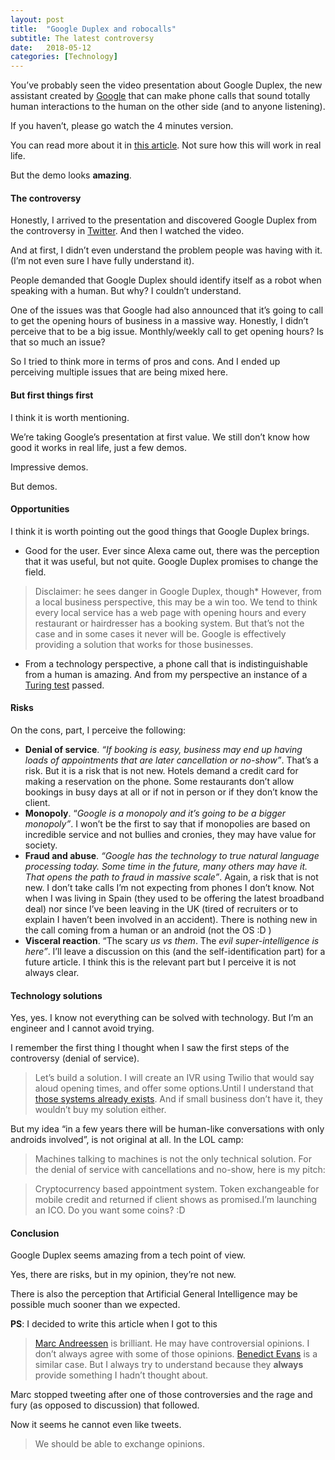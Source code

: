 ```yaml
---
layout:	post
title:	"Google Duplex and robocalls"
subtitle: The latest controversy
date:	2018-05-12
categories: [Technology]
---
```

You’ve probably seen the video presentation about Google Duplex, the new assistant created by [Google](https://hackernoon.com/tagged/google) that can make phone calls that sound totally human interactions to the human on the other side (and to anyone listening).

If you haven’t, please go watch the 4 minutes version.

You can read more about it in [this article](https://ai.googleblog.com/2018/05/duplex-ai-system-for-natural-conversation.html). Not sure how this will work in real life.

But the demo looks **amazing**.

#### The controversy

Honestly, I arrived to the presentation and discovered Google Duplex from the controversy in [Twitter](https://hackernoon.com/tagged/twitter). And then I watched the video.

And at first, I didn’t even understand the problem people was having with it. (I’m not even sure I have fully understand it).

People demanded that Google Duplex should identify itself as a robot when speaking with a human. But why? I couldn’t understand.

One of the issues was that Google had also announced that it’s going to call to get the opening hours of business in a massive way. Honestly, I didn’t perceive that to be a big issue. Monthly/weekly call to get opening hours? Is that so much an issue?

So I tried to think more in terms of pros and cons. And I ended up perceiving multiple issues that are being mixed here.

#### But first things first

I think it is worth mentioning.

We’re taking Google’s presentation at first value. We still don’t know how good it works in real life, just a few demos.

Impressive demos.

But demos.

#### Opportunities

I think it is worth pointing out the good things that Google Duplex brings.

* Good for the user. Ever since Alexa came out, there was the perception that it was useful, but not quite. Google Duplex promises to change the field.

> [](https://twitter.com/benedictevans/status/822961461559324672?lang=en)Disclaimer: he sees danger in Google Duplex, though* However, from a local business perspective, this may be a win too. We tend to think every local service has a web page with opening hours and every restaurant or hairdresser has a booking system. But that’s not the case and in some cases it never will be. Google is effectively providing a solution that works for those businesses.
* From a technology perspective, a phone call that is indistinguishable from a human is amazing. And from my perspective an instance of a [Turing test](https://en.wikipedia.org/wiki/Turing_test) passed.
#### Risks

On the cons, part, I perceive the following:

* **Denial of service**. *“If booking is easy, business may end up having loads of appointments that are later cancellation or no-show”*. That’s a risk. But it is a risk that is not new. Hotels demand a credit card for making a reservation on the phone. Some restaurants don’t allow bookings in busy days at all or if not in person or if they don’t know the client.
* **Monopoly**. “*Google is a monopoly and it’s going to be a bigger monopoly”*. I won’t be the first to say that if monopolies are based on incredible service and not bullies and cronies, they may have value for society.
* **Fraud and abuse**. *“Google has the technology to true natural language processing today. Some time in the future, many others may have it. That opens the path to fraud in massive scale”*. Again, a risk that is not new. I don’t take calls I’m not expecting from phones I don’t know. Not when I was living in Spain (they used to be offering the latest broadband deal) nor since I’ve been leaving in the UK (tired of recruiters or to explain I haven’t been involved in an accident). There is nothing new in the call coming from a human or an android (not the OS :D )
* **Visceral reaction**. “The scary *us vs them*. The *evil super-intelligence is here”*. I’ll leave a discussion on this (and the self-identification part) for a future article. I think this is the relevant part but I perceive it is not always clear.
#### Technology solutions

Yes, yes. I know not everything can be solved with technology. But I’m an engineer and I cannot avoid trying.

I remember the first thing I thought when I saw the first steps of the controversy (denial of service).


> Let’s build a solution. I will create an IVR using Twilio that would say aloud opening times, and offer some options.Until I understand that [those systems already exists](#3b65). And if small business don’t have it, they wouldn’t buy my solution either.

But my idea “in a few years there will be human-like conversations with only androids involved”, is not original at all. In the LOL camp:


> [](https://twitter.com/Javi/status/994624094715891713)Machines talking to machines is not the only technical solution. For the denial of service with cancellations and no-show, here is my pitch:


> Cryptocurrency based appointment system. Token exchangeable for mobile credit and returned if client shows as promised.I’m launching an ICO. Do you want some coins? :D

#### Conclusion

Google Duplex seems amazing from a tech point of view.

Yes, there are risks, but in my opinion, they’re not new.

There is also the perception that Artificial General Intelligence may be possible much sooner than we expected.

**PS**: I decided to write this article when I got to this


> [](https://twitter.com/WillOremus/status/995057583445557248)[Marc Andreessen](https://medium.com/u/fa65e64cf273) is brilliant. He may have controversial opinions. I don’t always agree with some of those opinions. [Benedict Evans](https://medium.com/u/78c5166b8328) is a similar case. But I always try to understand because they **always** provide something I hadn’t thought about.

Marc stopped tweeting after one of those controversies and the rage and fury (as opposed to discussion) that followed.

Now it seems he cannot even like tweets.


> We should be able to exchange opinions.
